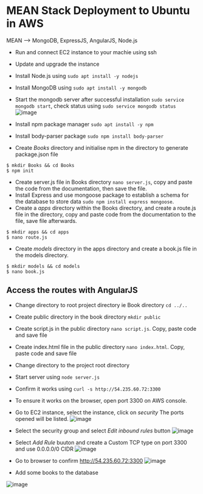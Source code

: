 # MEAN Stack Deployment to Ubuntu in AWS

MEAN --> MongoDB, ExpressJS, AngularJS, Node.js
- Run and connect EC2 instance to your machie using ssh
- Update and upgrade the instance
- Install Node.js using `sudo apt install -y nodejs`
- Install MongoDB using `sudo apt install -y mongodb`
- Start the mongodb server after successful installation `sudo service mongodb start`, check status using `sudo service mongodb status` 
![image](https://user-images.githubusercontent.com/20463821/116609615-7a461300-a92c-11eb-8dec-afce7fdc3f64.png)

- Install npm package manager `sudo apt install -y npm`
- Install body-parser package `sudo npm install body-parser`
- Create *Books* directory and initialise npm in the directory to generate package.json file
```
$ mkdir Books && cd Books
$ npm init
```
- Create server.js file in Books directory `nano server.js`, copy and paste the code from the documentation, then save the file. 
- Install Express and use mongoose package to establish a schema for the database to store data `sudo npm install express mongoose`.
- Create a *apps* directory within the Books directory, and create a route.js file in the directory, copy and paste code from the documentation to the file, save file afterwards.
```
$ mkdir apps && cd apps
$ nano route.js
```
- Create *models* directory in the apps directory and create a book.js file in the models directory.
```
$ mkdir models && cd models 
$ nano book.js
```
 ## Access the routes with AngularJS
- Change directory to root project directory ie Book directory `cd ../..`
- Create public directory in the book directory `mkdir public`
- Create script.js in the public directory `nano script.js`. Copy, paste code and save file
- Create index.html file in the public directory `nano index.html`. Copy, paste code and save file
- Change directory to the project root directory
- Start server using `node server.js`
- Confirm it works using `curl -s http://54.235.60.72:3300`
- To ensure it works on the browser, open port 3300 on AWS console.
- Go to EC2 instance, select the instance, click on *security* The ports opened will be listed.
![image](https://user-images.githubusercontent.com/20463821/116619624-9b146580-a938-11eb-960b-9c46f9838382.png)
- Select the security group and select *Edit inbound rules* button
![image](https://user-images.githubusercontent.com/20463821/116619769-cdbe5e00-a938-11eb-933e-50cbf051ad47.png)

- Select *Add Rule* buuton and create a Custom TCP type on port 3300 and use 0.0.0.0/0 CIDR
![image](https://user-images.githubusercontent.com/20463821/116619946-0e1ddc00-a939-11eb-8701-0a84967da6a2.png)

- Go to browser to confirm http://54.235.60.72:3300
![image](https://user-images.githubusercontent.com/20463821/116620052-34dc1280-a939-11eb-88ed-141fb7d14d2d.png)

- Add some books to the database

![image](https://user-images.githubusercontent.com/20463821/116620843-4a057100-a93a-11eb-8bb6-5575b3033188.png)









  

